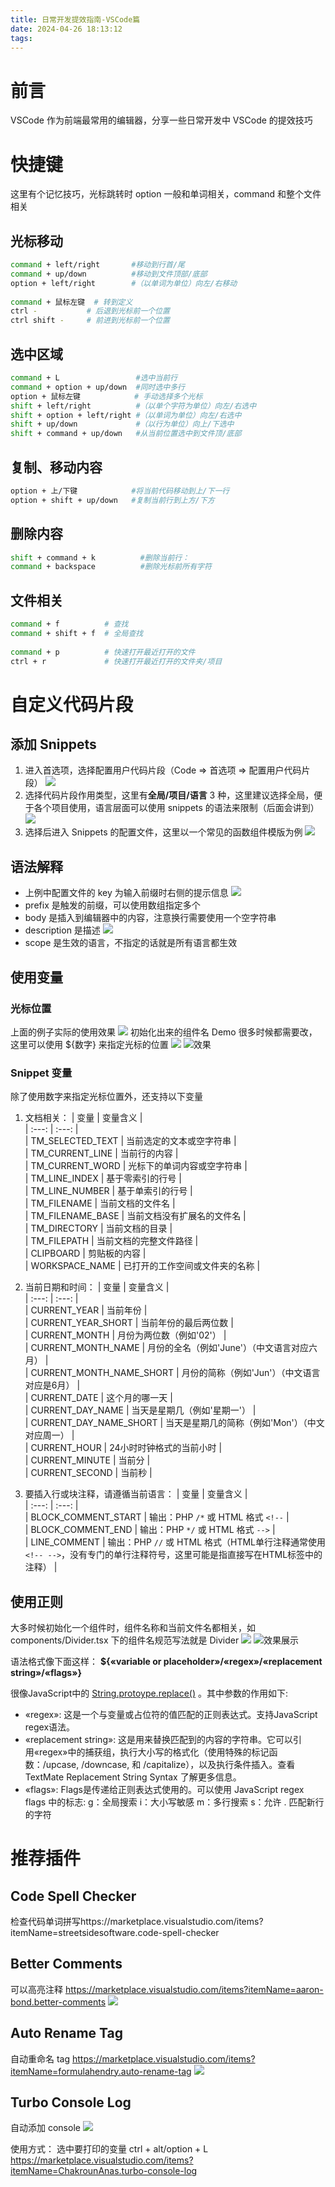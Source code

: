 ```yaml
---
title: 日常开发提效指南-VSCode篇
date: 2024-04-26 18:13:12
tags:
---
```


# 前言
VSCode 作为前端最常用的编辑器，分享一些日常开发中 VSCode 的提效技巧

# 快捷键
这里有个记忆技巧，光标跳转时 option 一般和单词相关，command 和整个文件相关

## 光标移动
```bash
command + left/right       #移动到行首/尾
command + up/down          #移动到文件顶部/底部
option + left/right        #（以单词为单位）向左/右移动
 
command + 鼠标左键  # 转到定义
ctrl -           # 后退到光标前一个位置
ctrl shift -     # 前进到光标前一个位置
```

## 选中区域
```bash
command + L                 #选中当前行
command + option + up/down  #同时选中多行
option + 鼠标左键            # 手动选择多个光标 
shift + left/right          #（以单个字符为单位）向左/右选中
shift + option + left/right #（以单词为单位）向左/右选中
shift + up/down             #（以行为单位）向上/下选中
shift + command + up/down   #从当前位置选中到文件顶/底部
```

## 复制、移动内容
```bash
option + 上/下键            #将当前代码移动到上/下一行
option + shift + up/down   #复制当前行到上方/下方
```

## 删除内容
```bash
shift + command + k          #删除当前行：
command + backspace          #删除光标前所有字符
```

## 文件相关
```bash
command + f          # 查找
command + shift + f  # 全局查找
 
command + p          # 快速打开最近打开的文件
ctrl + r             # 快速打开最近打开的文件夹/项目
```

# 自定义代码片段

## 添加 Snippets
1. 进入首选项，选择配置用户代码片段（Code => 首选项 => 配置用户代码片段）
![](/assets/daily-efficiency/shouxuanxiang.png)
2. 选择代码片段作用类型，这里有**全局/项目/语言** 3 种，这里建议选择全局，便于各个项目使用，语言层面可以使用 snippets 的语法来限制（后面会讲到）
![](/assets/daily-efficiency/daimakuai1.png)
3. 选择后进入 Snippets 的配置文件，这里以一个常见的函数组件模版为例
![](/assets/daily-efficiency/daimakuai2.png)

## 语法解释
- 上例中配置文件的 key 为输入前缀时右侧的提示信息
![](/assets/daily-efficiency/daimakuai3.png)
- prefix 是触发的前缀，可以使用数组指定多个
- body 是插入到编辑器中的内容，注意换行需要使用一个空字符串
- description 是描述
![](/assets/daily-efficiency/daimakuai4.png)
- scope 是生效的语言，不指定的话就是所有语言都生效

## 使用变量

### 光标位置
上面的例子实际的使用效果
![](/assets/daily-efficiency/gbwz1.gif)
初始化出来的组件名 Demo 很多时候都需要改，这里可以使用 ${数字} 来指定光标的位置
![](/assets/daily-efficiency/gbwz2.png)
![效果](/assets/daily-efficiency/gbwz3.gif)

### Snippet 变量
除了使用数字来指定光标位置外，还支持以下变量
1. 文档相关：
| 变量 | 变量含义 |  
| :---: | :---: |  
| TM_SELECTED_TEXT | 当前选定的文本或空字符串 |  
| TM_CURRENT_LINE | 当前行的内容 |  
| TM_CURRENT_WORD | 光标下的单词内容或空字符串 |  
| TM_LINE_INDEX | 基于零索引的行号 |  
| TM_LINE_NUMBER | 基于单索引的行号 |  
| TM_FILENAME | 当前文档的文件名 |  
| TM_FILENAME_BASE | 当前文档没有扩展名的文件名 |  
| TM_DIRECTORY | 当前文档的目录 |  
| TM_FILEPATH | 当前文档的完整文件路径 |  
| CLIPBOARD | 剪贴板的内容 |  
| WORKSPACE_NAME | 已打开的工作空间或文件夹的名称 |


2. 当前日期和时间：
| 变量 | 变量含义 |  
| :---: | :---: |  
| CURRENT_YEAR | 当前年份 |  
| CURRENT_YEAR_SHORT | 当前年份的最后两位数 |  
| CURRENT_MONTH | 月份为两位数（例如'02'） |  
| CURRENT_MONTH_NAME | 月份的全名（例如'June'）（中文语言对应六月） |  
| CURRENT_MONTH_NAME_SHORT | 月份的简称（例如'Jun'）（中文语言对应是6月） |  
| CURRENT_DATE | 这个月的哪一天 |  
| CURRENT_DAY_NAME | 当天是星期几（例如'星期一'） |  
| CURRENT_DAY_NAME_SHORT | 当天是星期几的简称（例如'Mon'）（中文对应周一） |  
| CURRENT_HOUR | 24小时时钟格式的当前小时 |  
| CURRENT_MINUTE | 当前分 |  
| CURRENT_SECOND | 当前秒 |

3. 要插入行或块注释，请遵循当前语言：
| 变量 | 变量含义 |  
| :---: | :---: |  
| BLOCK_COMMENT_START | 输出：PHP `/*` 或 HTML 格式 `<!--` |  
| BLOCK_COMMENT_END | 输出：PHP `*/` 或 HTML 格式 `-->` |  
| LINE_COMMENT | 输出：PHP `//` 或 HTML 格式（HTML单行注释通常使用`<!-- -->`，没有专门的单行注释符号，这里可能是指直接写在HTML标签中的注释） |


## 使用正则
大多时候初始化一个组件时，组件名称和当前文件名都相关，如 components/Divider.tsx 下的组件名规范写法就是 Divider
![](/assets/daily-efficiency/zz1.png)
![效果展示](/assets/daily-efficiency/zz2.gif)


语法格式像下面这样：
**${«variable or placeholder»/«regex»/«replacement string»/«flags»}**
  
很像JavaScript中的 [String.protoype.replace()](https://developer.mozilla.org/en-US/docs/Web/JavaScript/Reference/Global_Objects/String/replace) 。其中参数的作用如下:
- «regex»: 这是一个与变量或占位符的值匹配的正则表达式。支持JavaScript regex语法。
- «replacement string»: 这是用来替换匹配到的内容的字符串。它可以引用«regex»中的捕获组，执行大小写的格式化（使用特殊的标记函数：/upcase, /downcase, 和 /capitalize），以及执行条件插入。查看 TextMate Replacement String Syntax 了解更多信息。
- «flags»: Flags是传递给正则表达式使用的。可以使用 JavaScript regex flags 中的标志:
g：全局搜索
i：大小写敏感
m：多行搜索
s：允许 . 匹配新行的字符

# 推荐插件
## Code Spell Checker
检查代码单词拼写https://marketplace.visualstudio.com/items?itemName=streetsidesoftware.code-spell-checker

## Better Comments
可以高亮注释
https://marketplace.visualstudio.com/items?itemName=aaron-bond.better-comments
![](/assets/daily-efficiency/cj1.png)

## Auto Rename Tag
自动重命名 tag
https://marketplace.visualstudio.com/items?itemName=formulahendry.auto-rename-tag
![](/assets/daily-efficiency/cj2.gif)


## Turbo Console Log
自动添加 console 
![](/assets/daily-efficiency/cj3.gif)

使用方式：
选中要打印的变量
ctrl + alt/option + L
https://marketplace.visualstudio.com/items?itemName=ChakrounAnas.turbo-console-log